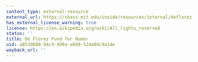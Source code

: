 ```yaml
---
content_type: external-resource
external_url: https://shass.mit.edu/inside/resources/internal/deflorez
has_external_license_warning: true
license: https://en.wikipedia.org/wiki/All_rights_reserved
status: ''
title: De Florez Fund for Humor
uid: a8539600-94c3-499a-a049-524a04c9a14e
wayback_url: ''
---
```


